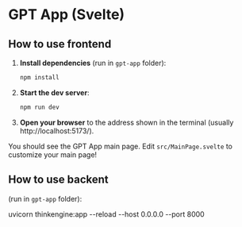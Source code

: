 # GPT App (Svelte)

## How to use frontend

1. **Install dependencies** (run in `gpt-app` folder):
   ```bash
   npm install
   ```
2. **Start the dev server**:
   ```bash
   npm run dev
   ```
3. **Open your browser** to the address shown in the terminal (usually http://localhost:5173/).

You should see the GPT App main page. Edit `src/MainPage.svelte` to customize your main page!

## How to use backent

(run in `gpt-app` folder):

uvicorn thinkengine:app --reload --host 0.0.0.0 --port 8000